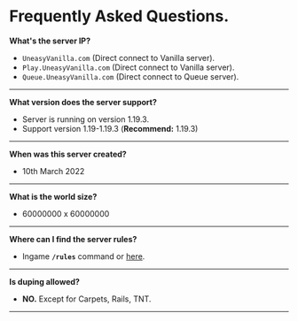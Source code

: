 # Frequently Asked Questions.

**What's the server IP?**
- `UneasyVanilla.com` (Direct connect to Vanilla server).
- `Play.UneasyVanilla.com` (Direct connect to Vanilla server).
- `Queue.UneasyVanilla.com` (Direct connect to Queue server).
------
**What version does the server support?**
- Server is running on version 1.19.3.
- Support version 1.19-1.19.3 (**Recommend:** 1.19.3)
-------
**When was this server created?**
- 10th March 2022
-------
**What is the world size?**
- 60000000 x 60000000
-------
**Where can I find the server rules?**
- Ingame **`/rules`** command or [here](https://www.uneasyvanilla.com/rules).
-------
**Is duping allowed?**
- **NO.** Except for Carpets, Rails, TNT.
-------


